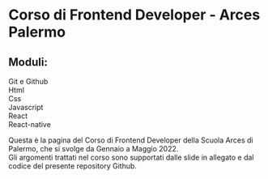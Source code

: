 # Corso di Frontend Developer - Arces Palermo

## Moduli: <br/>

Git e Github <br/>
Html <br/>
Css <br/>
Javascript <br/>
React <br/>
React-native <br/>

<p>
  Questa è la pagina del Corso di Frontend Developer della Scuola Arces di Palermo, che si svolge da Gennaio a Maggio 2022.<br>
  Gli argomenti trattati nel corso sono supportati dalle slide in allegato e dal codice del presente repository Github.
</p>

